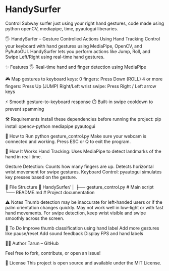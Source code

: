 # HandySurfer
Control Subway surfer just using your right hand gestures, code made using python openCV, mediapipe, time, pyautogui liberaries.




🖐️ HandySurfer – Gesture Controlled Actions Using Hand Tracking
Control your keyboard with hand gestures using MediaPipe, OpenCV, and PyAutoGUI. HandySurfer lets you perform actions like Jump, Roll, and Swipe Left/Right using real-time hand gestures.


✨ Features
🖐️ Real-time hand and finger detection using MediaPipe

🎮 Map gestures to keyboard keys:
0 fingers: Press Down (ROLL)
4 or more fingers: Press Up (JUMP)
Right/Left wrist swipe: Press Right / Left arrow keys

⚡ Smooth gesture-to-keyboard response
⏱️ Built-in swipe cooldown to prevent spamming

🛠️ Requirements
Install these dependencies before running the project:
pip install opencv-python mediapipe pyautogui

🚀 How to Run
python gesture_control.py
Make sure your webcam is connected and working. Press ESC or Q to exit the program.

🧠 How It Works
Hand Tracking: Uses MediaPipe to detect landmarks of the hand in real-time.

Gesture Detection:
Counts how many fingers are up.
Detects horizontal wrist movement for swipe gestures.
Keyboard Control: pyautogui simulates key presses based on the gesture.

📁 File Structure
📁 HandySurfer/
│
├── gesture_control.py    # Main script
└── README.md             # Project documentation

⚠️ Notes
Thumb detection may be inaccurate for left-handed users or if the palm orientation changes quickly.
May not work well in low-light or with fast hand movements.
For swipe detection, keep wrist visible and swipe smoothly across the screen.

📌 To Do
 Improve thumb classification using hand label
 Add more gestures like pause/reset
 Add sound feedback
 Display FPS and hand labels

 
🧑‍💻 Author
Tarun – GitHub

Feel free to fork, contribute, or open an issue!


📜 License
This project is open source and available under the MIT License.
